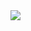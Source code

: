 <img src="https://img.shields.io/badge/{C++}-{black}?style=for-the-badge&logo=appveyor&logo={skill}&logoColor={green}"/>
<!--
**Kor-HanS/Kor-HanS** is a ✨ _special_ ✨ repository because its `README.md` (this file) appears on your GitHub profile.

Here are some ideas to get you started:

- 🔭 I’m currently working on ...
- 🌱 I’m currently learning ...
- 👯 I’m looking to collaborate on ...
- 🤔 I’m looking for help with ...
- 💬 Ask me about ...
- 📫 How to reach me: ...
- 😄 Pronouns: ...
- ⚡ Fun fact: ...
-->
